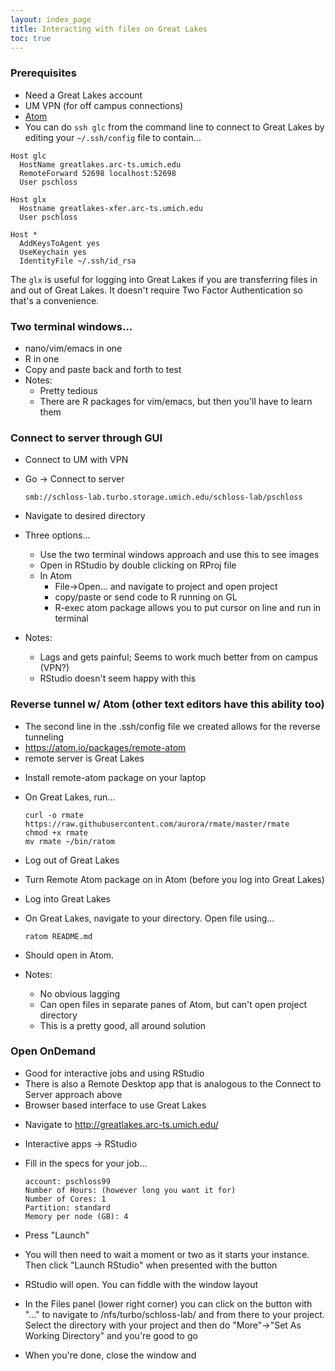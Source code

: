 ```yaml
---
layout: index_page
title: Interacting with files on Great Lakes
toc: true
---
```


### Prerequisites

* Need a Great Lakes account
* UM VPN (for off campus connections)
* [Atom](https://atom.io)
* You can do `ssh glc` from the command line to connect to Great Lakes by editing your `~/.ssh/config` file to contain...

```
Host glc
  HostName greatlakes.arc-ts.umich.edu
  RemoteForward 52698 localhost:52698
  User pschloss

Host glx
  Hostname greatlakes-xfer.arc-ts.umich.edu
  User pschloss
    
Host *
  AddKeysToAgent yes
  UseKeychain yes
  IdentityFile ~/.ssh/id_rsa
```

The `glx` is useful for logging into Great Lakes if you are transferring files in and out of Great Lakes. It doesn't require Two Factor Authentication so that's a convenience.

### Two terminal windows...
   * nano/vim/emacs in one
   * R in one
   * Copy and paste back and forth to test
   * Notes:
     - Pretty tedious
     - There are R packages for vim/emacs, but then you'll have to learn them

### Connect to server through GUI
  * Connect to UM with VPN
  * Go -> Connect to server
      
      ```
      smb://schloss-lab.turbo.storage.umich.edu/schloss-lab/pschloss
      ```
      
  * Navigate to desired directory
  * Three options...
    - Use the two terminal windows approach and use this to see images
    - Open in RStudio by double clicking on RProj file
    - In Atom
      - File->Open... and navigate to project and open project
      - copy/paste or send code to R running on GL
      - R-exec atom package allows you to put cursor on line and run in terminal
  * Notes:
    - Lags and gets painful; Seems to work much better from on campus (VPN?)
    - RStudio doesn't seem happy with this

### Reverse tunnel w/ Atom (other text editors have this ability too)
  - The second line in the .ssh/config file we created allows for the reverse tunneling
  - https://atom.io/packages/remote-atom
  - remote server is Great Lakes
  * Install remote-atom package on your laptop
  * On Great Lakes, run...

    ```
    curl -o rmate https://raw.githubusercontent.com/aurora/rmate/master/rmate
    chmod +x rmate
    mv rmate ~/bin/ratom
    ```
    
  * Log out of Great Lakes
  * Turn Remote Atom package on in Atom (before you log into Great Lakes)
  * Log into Great Lakes
  * On Great Lakes, navigate to your directory. Open file using...

    ```
    ratom README.md
    ```
    
  * Should open in Atom.
  * Notes:
    - No obvious lagging
    - Can open files in separate panes of Atom, but can't open project directory
    - This is a pretty good, all around solution

### Open OnDemand
  - Good for interactive jobs and using RStudio
  - There is also a Remote Desktop app that is analogous to the Connect to Server approach above
  - Browser based interface to use Great Lakes
  * Navigate to  http://greatlakes.arc-ts.umich.edu/
  * Interactive apps -> RStudio
  * Fill in the specs for your job...
    
    ```
    account: pschloss99
    Number of Hours: (however long you want it for)
    Number of Cores: 1
    Partition: standard
    Memory per node (GB): 4
    ```
    
  * Press "Launch"
  * You will then need to wait a moment or two as it starts your instance. Then click "Launch RStudio" when presented with the button
  * RStudio will open. You can fiddle with the window layout
  * In the Files panel (lower right corner) you can click on the button with "..." to navigate to /nfs/turbo/schloss-lab/<uniquename> and from there to your project. Select the directory with your project and then do "More"->"Set As Working Directory" and you're good to go
  * When you're done, close the window and 
